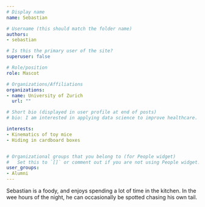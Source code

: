 ```yaml
---
# Display name
name: Sebastian

# Username (this should match the folder name)
authors:
- sebastian

# Is this the primary user of the site?
superuser: false

# Role/position
role: Mascot

# Organizations/Affiliations
organizations:
- name: University of Zurich
  url: ""

# Short bio (displayed in user profile at end of posts)
# bio: I am interested in applying data science to improve healthcare.

interests:
- Kinematics of toy mice
- Hiding in cardboard boxes


# Organizational groups that you belong to (for People widget)
#   Set this to `[]` or comment out if you are not using People widget.
user_groups:
- Alumni
---
```


Sebastian is a foody, and enjoys spending a lot of time in the kitchen.
In the wee hours of the night, he can occasionally be spotted chasing his own tail.
